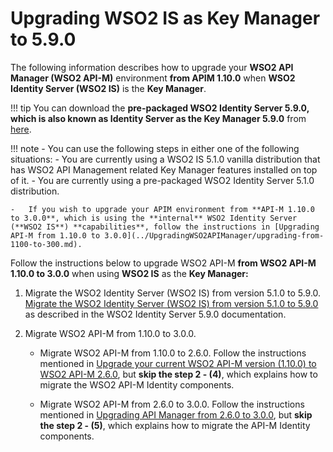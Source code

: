 # Upgrading WSO2 IS as Key Manager to 5.9.0

The following information describes how to upgrade your **WSO2 API Manager (WSO2 API-M)** environment **from APIM 1.10.0** when **WSO2 Identity Server (WSO2 IS)** is the **Key Manager**.

!!! tip
    You can download the **pre-packaged WSO2 Identity Server 5.9.0, which is also known as Identity Server as the Key Manager 5.9.0** from [here](https://wso2.com/api-management/install/key-manager/).

!!! note
    -   You can use the following steps in either one of the following situations:
        -   You are currently using a WSO2 IS 5.1.0 vanilla distribution that has WSO2 API Management related Key Manager features installed on top of it.
        -   You are currently using a pre-packaged WSO2 Identity Server 5.1.0 distribution.

    -   If you wish to upgrade your APIM environment from **API-M 1.10.0 to 3.0.0**, which is using the **internal** WSO2 Identity Server (**WSO2 IS**) **capabilities**, follow the instructions in [Upgrading API-M from 1.10.0 to 3.0.0](../UpgradingWSO2APIManager/upgrading-from-1100-to-300.md).

Follow the instructions below to upgrade WSO2 API-M **from WSO2 API-M 1.10.0 to 3.0.0** when using **WSO2 IS** as the **Key Manager:**

1.  Migrate the WSO2 Identity Server (WSO2 IS) from version 5.1.0 to 5.9.0.
    [Migrate the WSO2 Identity Server (WSO2 IS) from version 5.1.0 to 5.9.0](https://is.docs.wso2.com/en/5.9.0/setup/migrating-to-590/) as described in the WSO2 Identity Server 5.9.0 documentation.

2.  Migrate WSO2 API-M from 1.10.0 to 3.0.0.
    -   Migrate WSO2 API-M from 1.10.0 to 2.6.0. 
        Follow the instructions mentioned in [Upgrade your current WSO2 API-M version (1.10.0) to WSO2 API-M 2.6.0](https://docs.wso2.com/display/AM260/Upgrading+from+the+Previous+Release#110), but **skip the step 2 - (4)**, which explains how to migrate the WSO2 API-M Identity components.

    -   Migrate WSO2 API-M from 2.6.0 to 3.0.0.
        Follow the instructions mentioned in [Upgrading API Manager from 2.6.0 to 3.0.0](../UpgradingWSO2APIManager/upgrading-from-260-to-300.md), but **skip the step 2 - (5)**, which explains how to migrate the API-M Identity components.
